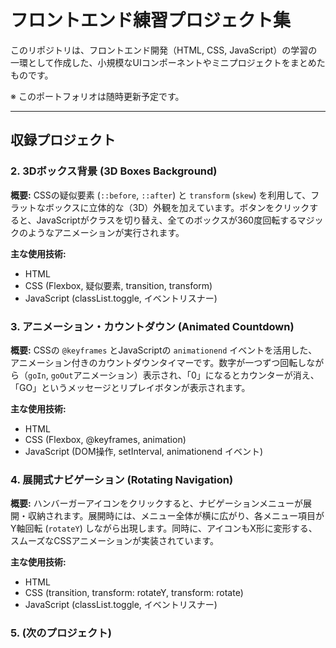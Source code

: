 # フロントエンド練習プロジェクト集

このリポジトリは、フロントエンド開発（HTML, CSS, JavaScript）の学習の一環として作成した、小規模なUIコンポーネントやミニプロジェクトをまとめたものです。

※ このポートフォリオは随時更新予定です。

---

## 収録プロジェクト

### 2. 3Dボックス背景 (3D Boxes Background)

**概要:**
CSSの疑似要素 (`::before`, `::after`) と `transform` (`skew`) を利用して、フラットなボックスに立体的な（3D）外観を加えています。ボタンをクリックすると、JavaScriptがクラスを切り替え、全てのボックスが360度回転するマジックのようなアニメーションが実行されます。

**主な使用技術:**
* HTML
* CSS (Flexbox, 疑似要素, transition, transform)
* JavaScript (classList.toggle, イベントリスナー)

### 3. アニメーション・カウントダウン (Animated Countdown)

**概要:**
CSSの `@keyframes` とJavaScriptの `animationend` イベントを活用した、アニメーション付きのカウントダウンタイマーです。数字が一つずつ回転しながら（`goIn`, `goOut`アニメーション）表示され、「0」になるとカウンターが消え、「GO」というメッセージとリプレイボタンが表示されます。

**主な使用技術:**
* HTML
* CSS (Flexbox, @keyframes, animation)
* JavaScript (DOM操作, setInterval, animationend イベント)

### 4. 展開式ナビゲーション (Rotating Navigation)

**概要:**
ハンバーガーアイコンをクリックすると、ナビゲーションメニューが展開・収納されます。展開時には、メニュー全体が横に広がり、各メニュー項目がY軸回転 (`rotateY`) しながら出現します。同時に、アイコンもX形に変形する、スムーズなCSSアニメーションが実装されています。

**主な使用技術:**
* HTML
* CSS (transition, transform: rotateY, transform: rotate)
* JavaScript (classList.toggle, イベントリスナー)

### 5. (次のプロジェクト)
